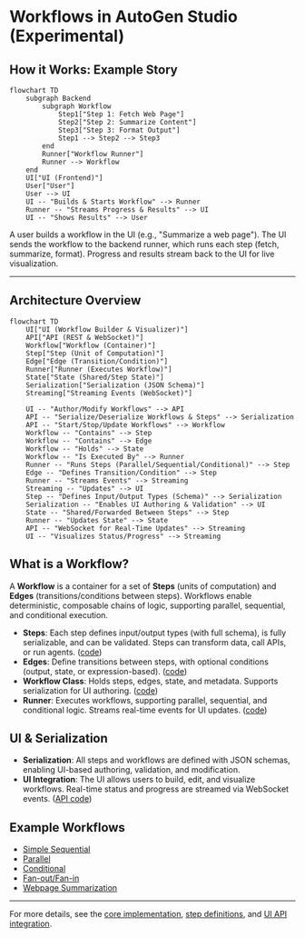 # Workflows in AutoGen Studio (Experimental)

## How it Works: Example Story

```mermaid
flowchart TD
    subgraph Backend
        subgraph Workflow
            Step1["Step 1: Fetch Web Page"]
            Step2["Step 2: Summarize Content"]
            Step3["Step 3: Format Output"]
            Step1 --> Step2 --> Step3
        end
        Runner["Workflow Runner"]
        Runner --> Workflow
    end
    UI["UI (Frontend)"]
    User["User"]
    User --> UI
    UI -- "Builds & Starts Workflow" --> Runner
    Runner -- "Streams Progress & Results" --> UI
    UI -- "Shows Results" --> User
```

A user builds a workflow in the UI (e.g., "Summarize a web page"). The UI sends the workflow to the backend runner, which runs each step (fetch, summarize, format). Progress and results stream back to the UI for live visualization.

---

## Architecture Overview

```mermaid
flowchart TD
    UI["UI (Workflow Builder & Visualizer)"]
    API["API (REST & WebSocket)"]
    Workflow["Workflow (Container)"]
    Step["Step (Unit of Computation)"]
    Edge["Edge (Transition/Condition)"]
    Runner["Runner (Executes Workflow)"]
    State["State (Shared/Step State)"]
    Serialization["Serialization (JSON Schema)"]
    Streaming["Streaming Events (WebSocket)"]

    UI -- "Author/Modify Workflows" --> API
    API -- "Serialize/Deserialize Workflows & Steps" --> Serialization
    API -- "Start/Stop/Update Workflows" --> Workflow
    Workflow -- "Contains" --> Step
    Workflow -- "Contains" --> Edge
    Workflow -- "Holds" --> State
    Workflow -- "Is Executed By" --> Runner
    Runner -- "Runs Steps (Parallel/Sequential/Conditional)" --> Step
    Edge -- "Defines Transition/Condition" --> Step
    Runner -- "Streams Events" --> Streaming
    Streaming -- "Updates" --> UI
    Step -- "Defines Input/Output Types (Schema)" --> Serialization
    Serialization -- "Enables UI Authoring & Validation" --> UI
    State -- "Shared/Forwarded Between Steps" --> Step
    Runner -- "Updates State" --> State
    API -- "WebSocket for Real-Time Updates" --> Streaming
    UI -- "Visualizes Status/Progress" --> Streaming
```

## What is a Workflow?

A **Workflow** is a container for a set of **Steps** (units of computation) and **Edges** (transitions/conditions between steps). Workflows enable deterministic, composable chains of logic, supporting parallel, sequential, and conditional execution.

- **Steps**: Each step defines input/output types (with full schema), is fully serializable, and can be validated. Steps can transform data, call APIs, or run agents. ([code](./steps/_step.py))
- **Edges**: Define transitions between steps, with optional conditions (output, state, or expression-based). ([code](./core/_models.py))
- **Workflow Class**: Holds steps, edges, state, and metadata. Supports serialization for UI authoring. ([code](./core/_workflow.py))
- **Runner**: Executes workflows, supporting parallel, sequential, and conditional logic. Streams real-time events for UI updates. ([code](./core/_runner.py))

## UI & Serialization

- **Serialization**: All steps and workflows are defined with JSON schemas, enabling UI-based authoring, validation, and modification.
- **UI Integration**: The UI allows users to build, edit, and visualize workflows. Real-time status and progress are streamed via WebSocket events. ([API code](../web/routes/workflows.py))

## Example Workflows

- [Simple Sequential](./examples/simple_sequential.py)
- [Parallel](./examples/simple_parallel.py)
- [Conditional](./examples/simple_conditional.py)
- [Fan-out/Fan-in](./examples/fan_out_fan_in.py)
- [Webpage Summarization](./examples/summarize_webpage.py)

---

For more details, see the [core implementation](./core/_workflow.py), [step definitions](./steps/_step.py), and [UI API integration](../web/routes/workflows.py).
